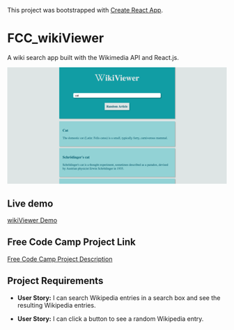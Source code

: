 This project was bootstrapped with [Create React App](https://github.com/facebookincubator/create-react-app).

# FCC_wikiViewer
A wiki search app built with the Wikimedia API and React.js.

![wikiViewer App](wikiThumbnail.png "wikiViewer")

## Live demo
[wikiViewer Demo](https://rmcavin.github.io/FCC_wikiViewer/)

## Free Code Camp Project Link
[Free Code Camp Project Description](https://www.freecodecamp.org/challenges/build-a-wikipedia-viewer)

## Project Requirements
* **User Story:** I can search Wikipedia entries in a search box and see the resulting Wikipedia entries.

* **User Story:** I can click a button to see a random Wikipedia entry.

